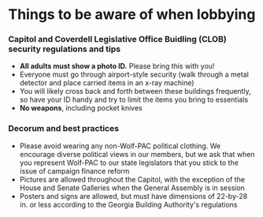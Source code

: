 # Things to be aware of when lobbying

### Capitol and Coverdell Legislative Office Buidling (CLOB) security regulations and tips
* __All adults must show a photo ID.__ Please bring this with you!
* Everyone must go through airport-style security (walk through a metal detector and place carried items in an x-ray machine)
* You will likely cross back and forth between these buildings frequently, so have your ID handy and try to limit the items you bring to essentials
* __No weapons__, including pocket knives

### Decorum and best practices

* Please avoid wearing any non-Wolf-PAC political clothing. We encourage diverse political views in our members, but we ask that when you represent Wolf-PAC to our state legislators that you stick to the issue of campaign finance reform
* Pictures are allowed throughout the Capitol, with the exception of the House and Senate Galleries when the General Assembly is in session
* Posters and signs are allowed, but must have dimensions of 22-by-28 in. or less according to the Georgia Building Authority's regulations